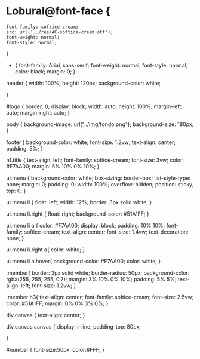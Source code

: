 # Lobural@font-face {
	font-family: softice-cream;
	src: url('../res/AC-softice-cream.otf');
	font-weight: normal;
	font-style: normal;
}

* {
	font-family: Arial, sans-serif;
	font-weight: normal;
	font-style: normal;
	color: black;
	margin: 0;
}

header {
	width: 100%;
	height: 120px;
	background-color: white;
	
}

#logo {
	border: 0;
	display: block;
	width: auto;
	height: 100%;
	margin-left: auto;
	margin-right: auto;
}

body {
	background-image: url("../img/fondo.png");
	background-size: 180px;
}

footer {
	background-color: white;
	font-size: 1.2vw;
	text-align: center;
	padding: 5%;
}

h1.title {
	text-align: left;
	font-family: softice-cream;
	font-size: 3vw;
	color: #F7AA00;
	margin: 5% 10% 0% 10%;
}

ul.menu {
	background-color: white;
	box-sizing: border-box;
	list-style-type: none;
	margin: 0;
	padding: 0;	
	width: 100%;
	overflow: hidden;
	position: sticky;
	top: 0;
}

ul.menu li {
	float: left;
	width: 12%;
	border: 3px solid white;
}

ul.menu li.right {
	float: right;
	background-color: #51A1FF;
}

ul.menu li a {
	color: #F7AA00;
	display: block;
	padding: 10% 10%;
	font-family: softice-cream;
	text-align: center;
	font-size: 1.4vw;
	text-decoration: none;
}

ul.menu li.right a{
	color: white;
}

ul.menu li a:hover{
	background-color: #F7AA00;
	color: white;
}

.member{
	border: 3px solid white;
	border-radius: 50px;
	background-color: rgba(255, 255, 255, 0.7);
	margin: 3% 10% 0% 10%;
	padding: 5% 5%;
	text-align: left;
	font-size: 1.2vw;
}

.member h3{
	text-align: center;
	font-family: softice-cream;
	font-size: 2.5vw;
	color: #51A1FF;
	margin: 0% 0% 3% 0%;
}

div.canvas {
	text-align: center;
}

div.canvas canvas {
	display: inline;
	padding-top: 80px;
	
}

#number {
	font-size:50px;
	color:#FFF;
}
